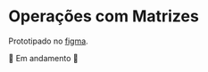 # Operações com Matrizes

Prototipado no [figma](https://www.figma.com/design/6Hyt690PY6dv2roPm3KLzO/prototypes_matrix_ops?node-id=0-1&p=f).

<p>
 🚀 Em andamento 🚧 
</p>
